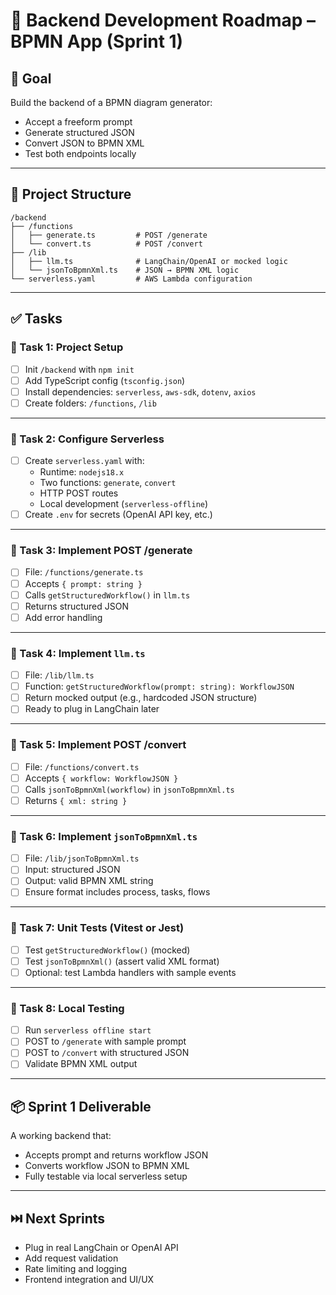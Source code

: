 # 🧱 Backend Development Roadmap – BPMN App (Sprint 1)

## 🎯 Goal
Build the backend of a BPMN diagram generator:
- Accept a freeform prompt
- Generate structured JSON
- Convert JSON to BPMN XML
- Test both endpoints locally

---

## 📁 Project Structure

```
/backend
├── /functions
│   ├── generate.ts         # POST /generate
│   └── convert.ts          # POST /convert
├── /lib
│   ├── llm.ts              # LangChain/OpenAI or mocked logic
│   └── jsonToBpmnXml.ts    # JSON → BPMN XML logic
└── serverless.yaml         # AWS Lambda configuration
```

---

## ✅ Tasks

### 🧩 Task 1: Project Setup
- [ ] Init `/backend` with `npm init`
- [ ] Add TypeScript config (`tsconfig.json`)
- [ ] Install dependencies: `serverless`, `aws-sdk`, `dotenv`, `axios`
- [ ] Create folders: `/functions`, `/lib`

---

### 🧩 Task 2: Configure Serverless
- [ ] Create `serverless.yaml` with:
  - Runtime: `nodejs18.x`
  - Two functions: `generate`, `convert`
  - HTTP POST routes
  - Local development (`serverless-offline`)
- [ ] Create `.env` for secrets (OpenAI API key, etc.)

---

### 🧩 Task 3: Implement POST /generate
- [ ] File: `/functions/generate.ts`
- [ ] Accepts `{ prompt: string }`
- [ ] Calls `getStructuredWorkflow()` in `llm.ts`
- [ ] Returns structured JSON
- [ ] Add error handling

---

### 🧩 Task 4: Implement `llm.ts`
- [ ] File: `/lib/llm.ts`
- [ ] Function: `getStructuredWorkflow(prompt: string): WorkflowJSON`
- [ ] Return mocked output (e.g., hardcoded JSON structure)
- [ ] Ready to plug in LangChain later

---

### 🧩 Task 5: Implement POST /convert
- [ ] File: `/functions/convert.ts`
- [ ] Accepts `{ workflow: WorkflowJSON }`
- [ ] Calls `jsonToBpmnXml(workflow)` in `jsonToBpmnXml.ts`
- [ ] Returns `{ xml: string }`

---

### 🧩 Task 6: Implement `jsonToBpmnXml.ts`
- [ ] File: `/lib/jsonToBpmnXml.ts`
- [ ] Input: structured JSON
- [ ] Output: valid BPMN XML string
- [ ] Ensure format includes process, tasks, flows

---

### 🧩 Task 7: Unit Tests (Vitest or Jest)
- [ ] Test `getStructuredWorkflow()` (mocked)
- [ ] Test `jsonToBpmnXml()` (assert valid XML format)
- [ ] Optional: test Lambda handlers with sample events

---

### 🧩 Task 8: Local Testing
- [ ] Run `serverless offline start`
- [ ] POST to `/generate` with sample prompt
- [ ] POST to `/convert` with structured JSON
- [ ] Validate BPMN XML output

---

## 📦 Sprint 1 Deliverable
A working backend that:
- Accepts prompt and returns workflow JSON
- Converts workflow JSON to BPMN XML
- Fully testable via local serverless setup

---

## ⏭️ Next Sprints
- Plug in real LangChain or OpenAI API
- Add request validation
- Rate limiting and logging
- Frontend integration and UI/UX